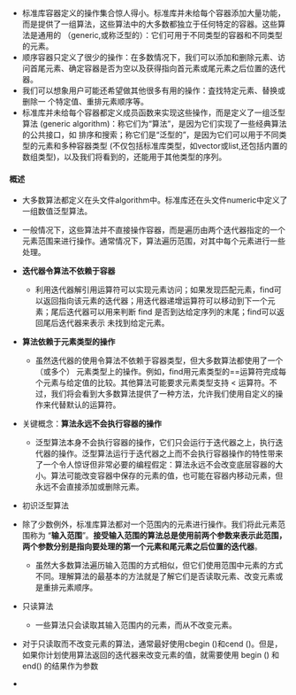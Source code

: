 * 标准库容器定义的操作集合惊人得小。标准库并未给每个容器添加大量功能，而是提供了一组算法，这些算法中的大多数都独立于任何特定的容器。这些算法是通用的 （generic,或称泛型的）：它们可用于不同类型的容器和不同类型的元素。
* 顺序容器只定义了很少的操作：在多数情况下，我们可以添加和删除元素、访问首尾元素、确定容器是否为空以及获得指向首元素或尾元素之后位置的迭代器。
* 我们可以想象用户可能还希望做其他很多有用的操作：査找特定元素、替换或删除一 个特定值、重排元素顺序等。
* 标准库并未给每个容器都定义成员函数来实现这些操作，而是定义了一组泛型算法 (generic algorithm)：称它们为“算法”，是因为它们实现了一些经典算法的公共接口，如 排序和搜索；称它们是“泛型的”，是因为它们可以用于不同类型的元素和多种容器类型 (不仅包括标准库类型，如vector或list,还包括内置的数组类型)，以及我们将看到的，还能用于其他类型的序列。

#### 概述

* 大多数算法都定义在头文件algorithm中。标准库还在头文件numeric中定义了 一组数值泛型算法。
* 一般情况下，这些算法并不直接操作容器，而是遍历由两个迭代器指定的一个元素范围来进行操作。通常情况下，算法遍历范围，对其中每个元素进行一些处理。
* **迭代器令算法不依赖于容器**

  * 利用迭代器解引用运算符可以实现元素访问；如果发现匹配元素，find可以返回指向该元素的迭代器；用迭代器递增运算符可以移动到下一个元素；尾后迭代器可以用来判断 find 是否到达给定序列的末尾；find可以返回尾后迭代器来表示 未找到给定元素。
* **算法依赖于元素类型的操作**

  * 虽然迭代器的使用令算法不依赖于容器类型，但大多数算法都使用了一个（或多个） 元素类型上的操作。例如，find用元素类型的==运算符完成每个元素与给定值的比较。其他算法可能要求元素类型支持 < 运算符。不过，我们将会看到大多数算法提供了一种方法，允许我们使用自定义的操作来代替默认的运算符。
* 关键概念：**算法永远不会执行容器的操作**

  * 泛型算法本身不会执行容器的操作，它们只会运行于迭代器之上，执行迭代器的操作。泛型算法运行于迭代器之上而不会执行容器操作的特性带来了一个令人惊讶但非常必要的编程假定：算法永远不会改变底层容器的大小。算法可能改变容器中保存的元素的值，也可能在容器内移动元素，但永远不会直接添加或删除元素。
* 初识泛型算法
* 除了少数例外，标准库算法都对一个范围内的元素进行操作。我们将此元素范围称为 “**输入范围**”。**接受输入范围的算法总是使用前两个参数来表示此范围，两个参数分别是指向要处理的第一个元素和尾元素之后位置的迭代器**。
  * 虽然大多数算法遍历输入范围的方式相似，但它们使用范围中元素的方式不同。理解算法的最基本的方法就是了解它们是否读取元素、改变元素或是重排元素顺序。
* 只读算法
  * 一些算法只会读取其输入范围内的元素，而从不改变元素。
* 对于只读取而不改变元素的算法，通常最好使用cbegin ()和cend ()。但是，如果你计划使用算法返回的迭代器来改变元素的值，就需要使用 begin () 和 end() 的结果作为参数
* 